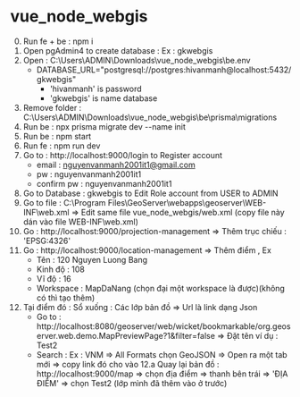 # vue_node_webgis
0. Run fe + be : npm i 
1. Open pgAdmin4 to create database : Ex : gkwebgis
2. Open : C:\Users\ADMIN\Downloads\vue_node_webgis\be\.env 
    + DATABASE_URL="postgresql://postgres:hivanmanh@localhost:5432/gkwebgis"
        + 'hivanmanh' is password 
        + 'gkwebgis' is name database 
3. Remove folder : C:\Users\ADMIN\Downloads\vue_node_webgis\be\prisma\migrations
4. Run be : npx prisma migrate dev --name init
5. Run be : npm start 
6. Run fe : npm run dev 
7. Go to : http://localhost:9000/login to Register account 
    + email : nguyenvanmanh2001it1@gmail.com 
    + pw : nguyenvanmanh2001it1
    + confirm pw : nguyenvanmanh2001it1
8. Go to Database : gkwebgis to Edit Role account from USER to ADMIN 
9. Go to file : C:\Program Files\GeoServer\webapps\geoserver\WEB-INF\web.xml => Edit same file vue_node_webgis/web.xml (copy file này dán vào file WEB-INF\web.xml)
10. Go : http://localhost:9000/projection-management => Thêm trục chiếu : 'EPSG:4326'
11. Go : http://localhost:9000/location-management => Thêm điểm , Ex 
    + Tên : 120 Nguyen Luong Bang 
    + Kinh độ : 108 
    + Vĩ độ : 16 
    + Workspace : MapDaNang (chọn đại một workspace là được)(không có thì tạo thêm)
12. Tại điểm đó : Sổ xuống : Các lớp bản đồ => Url là link dạng Json 
    + Go to : http://localhost:8080/geoserver/web/wicket/bookmarkable/org.geoserver.web.demo.MapPreviewPage?1&filter=false => Đặt tên ví dụ : Test2
    + Search : Ex : VNM => All Formats chọn GeoJSON => Open ra một tab mới => copy link đó cho vào 
12.a Quay lại bản đồ : http://localhost:9000/map => chọn địa điểm => thanh bên trái => 'ĐỊA ĐIỂM' => chọn Test2 (lớp mình đã thêm vào ở trước)

